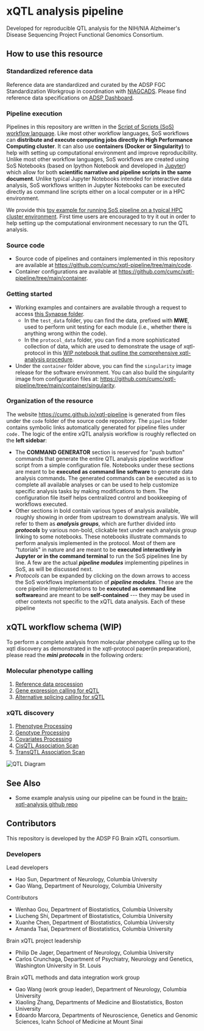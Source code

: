 # xQTL analysis pipeline

Developed for reproducible QTL analysis for the NIH/NIA Alzheimer's Disease Sequencing Project Functional Genomics Consortium.

## How to use this resource

### Standardized reference data

Reference data are standardized and curated by the ADSP FGC Standardization Workgroup in coordination with [NIAGCADS](https://www.nia.nih.gov/research/ad-genetics). Please find reference data specifications on [ADSP Dashboard](https://www.niagads.org/adsp/content/adspgcadgenomeresources-v2pdf).

### Pipeline execution

Pipelines in this repository are written in the [Script of Scripts (SoS) workflow language](https://vatlab.github.io/sos-docs/). Like most other workflow languages, SoS workflows can **distribute and execute computing jobs directly in High Performance Computing cluster**. It can also use **containers (Docker or Singularity)** to help with setting up computational environment and improve reproducibility. Unlike most other workflow languages, SoS workflows are created using SoS Notebooks (based on Ipython Notebook and developed in [Jupyter](https://jupyter.org/)) which allow for both **scientific narrative and pipeline scripts in the same document**. Unlike typical Jupyter Notebooks intended for interactive data analysis, SoS workflows written in Jupyter Notebooks can be executed directly as command line scripts either on a local computer or in a HPC environment. 

We provide this [toy example for running SoS pipeline on a typical HPC cluster environment](https://github.com/cumc/xqtl-pipeline/blob/main/code/misc/Job_Example.ipynb). First time users are encouraged to try it out in order to help setting up the computational environment necessary to run the QTL analysis.

### Source code

- Source code of pipelines and containers implemented in this repository are available at https://github.com/cumc/xqtl-pipeline/tree/main/code. 
- Container configurations are available at https://github.com/cumc/xqtl-pipeline/tree/main/container.

### Getting started

- Working examples and containers are available through a request to access [this Synapse folder](https://www.synapse.org/#!Synapse:syn36416559/files/).
  - In the `test_data` folder, you can find the data, prefixed with **MWE**,  used to perform unit testing for each module (i.e., whether there is anything wrong within the code).
  - In the `protocol_data` folder, you can find a more sophisticated collection of data, which are used to demonstrate the usage of xqtl-protocol in this [WIP notebook that outline the comprehensive xqtl-analysis procedure](https://github.com/cumc/xqtl-pipeline/blob/main/code/xqtl_protocol_demo.ipynb).
- Under the `container` folder above, you can find the `singularity` image release for the software environment. You can also build the singularity image from configuration files at: https://github.com/cumc/xqtl-pipeline/tree/main/container/singularity.


### Organization of the resource

The website https://cumc.github.io/xqtl-pipeline is generated from files under the `code` folder of the source code repository. The `pipeline` folder contains symbolic links automatically generated for pipeline files under `code.` The logic of the entire xQTL analysis workflow is roughly reflected on the **left sidebar**:

- The **COMMAND GENERATOR** section is reserved for "push button" commands that generate the entire QTL analysis pipeline workflow script from a simple configuration file. Notebooks under these sections are meant to be **executed as command line software** to generate data analysis commands. The generated commands can be executed as is to complete all available analyses or can be used to help customize specific analysis tasks by making modifications to them. The configuration file itself helps centralized control and bookkeeping of workflows executed.
- Other sections in bold contain various types of analysis available, roughly showing in order from upstream to downstream analysis. We will refer to them as ***analysis groups***, which are further divided into ***protocols*** by various non-bold, clickable text under each analysis group linking to some notebooks. These notebooks illustrate commands to perform analysis implemented in the protocol. Most of them are "tutorials" in nature and are meant to be **executed interactively in Jupyter or in the command terminal** to run the SoS pipelines line by line. A few are the actual ***pipeline modules*** implementing pipelines in SoS, as will be discussed next.
- *Protocols* can be expanded by clicking on the down arrows to access the SoS workflows implementation of ***pipeline modules***. These are the core pipeline implementations to be **executed as command line software**and are meant to be **self-contained** --- they may be used in other contexts not specific to the xQTL data analysis. Each of these pipeline

## xQTL workflow schema (WIP)

To perform a complete analysis from molecular phenotype calling up to the xqtl discovery as demonstrated in the xqtl-protocol paper(in preparation), please read the ***mini protocols*** in the following orders:
### Molecular phenotype calling
1. [Reference data procession](https://cumc.github.io/xqtl-pipeline/code/data_preprocessing/reference_data.html)
2. [Gene expression calling for eQTL](https://cumc.github.io/xqtl-pipeline/code/molecular_phenotypes/bulk_expression.html)
3. [Alternative splicing calling for sQTL](https://cumc.github.io/xqtl-pipeline/code/molecular_phenotypes/splicing.html)
### xQTL discovery
1. [Phenotype Processing](https://cumc.github.io/xqtl-pipeline/code/data_preprocessing/phenotype_preprocessing.html)
2. [Genotype Processing](https://cumc.github.io/xqtl-pipeline/code/data_preprocessing/genotype_preprocessing.html)
3. [Covariates Processing](https://cumc.github.io/xqtl-pipeline/code/data_preprocessing/covariate_preprocessing.html)
4. [CisQTL Association Scan](https://cumc.github.io/xqtl-pipeline/code/association_scan/cisQTL_scan.html)
5. [TransQTL Association Scan](https://cumc.github.io/xqtl-pipeline/code/association_scan/transQeL_scan.html)

![QTL Diagram](code/images/complete_workflow.png)


## See Also
- Some example analysis using our pipeline can be found in the [brain-xqtl-analysis github repo](https://github.com/cumc/brain-xqtl-analysis)

## Contributors

This repository is developed by the ADSP FG Brain xQTL consortium.

### Developers

Lead developers

- Hao Sun, Department of Neurology, Columbia University
- Gao Wang, Department of Neurology, Columbia University

Contributors

- Wenhao Gou, Department of Biostatistics, Columbia University
- Liucheng Shi, Department of Biostatistics, Columbia University
- Xuanhe Chen, Department of Biostatistics, Columbia University
- Amanda Tsai, Department of Biostatistics, Columbia University  

Brain xQTL project leadership

- Philip De Jager, Department of Neurology, Columbia University
- Carlos Crunchaga, Department of Psychiatry, Neurology and Genetics, Washington University in St. Louis

Brain xQTL methods and data integration work group

- Gao Wang (work group leader), Department of Neurology, Columbia University
- Xiaoling Zhang, Departments of Medicine and Biostatistics, Boston University
- Edoardo Marcora, Departments of Neuroscience, Genetics and Genomic Sciences, Icahn School of Medicine at Mount Sinai

